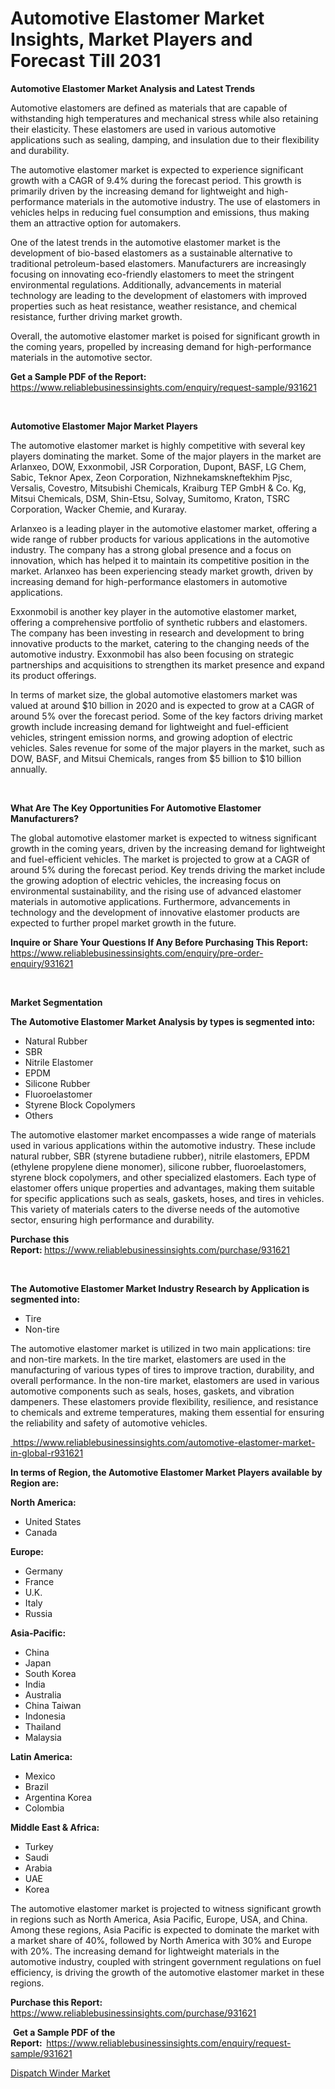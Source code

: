 <p><h1>Automotive Elastomer Market Insights, Market Players and Forecast Till 2031</h1></p><p><strong>Automotive Elastomer Market Analysis and Latest Trends</strong></p>
<p><p>Automotive elastomers are defined as materials that are capable of withstanding high temperatures and mechanical stress while also retaining their elasticity. These elastomers are used in various automotive applications such as sealing, damping, and insulation due to their flexibility and durability.</p><p>The automotive elastomer market is expected to experience significant growth with a CAGR of 9.4% during the forecast period. This growth is primarily driven by the increasing demand for lightweight and high-performance materials in the automotive industry. The use of elastomers in vehicles helps in reducing fuel consumption and emissions, thus making them an attractive option for automakers.</p><p>One of the latest trends in the automotive elastomer market is the development of bio-based elastomers as a sustainable alternative to traditional petroleum-based elastomers. Manufacturers are increasingly focusing on innovating eco-friendly elastomers to meet the stringent environmental regulations. Additionally, advancements in material technology are leading to the development of elastomers with improved properties such as heat resistance, weather resistance, and chemical resistance, further driving market growth.</p><p>Overall, the automotive elastomer market is poised for significant growth in the coming years, propelled by increasing demand for high-performance materials in the automotive sector.</p></p>
<p><strong>Get a Sample PDF of the Report:&nbsp;</strong> <a href="https://www.reliablebusinessinsights.com/enquiry/request-sample/931621">https://www.reliablebusinessinsights.com/enquiry/request-sample/931621</a></p>
<p>&nbsp;</p>
<p><strong>Automotive Elastomer Major Market Players</strong></p>
<p><p>The automotive elastomer market is highly competitive with several key players dominating the market. Some of the major players in the market are Arlanxeo, DOW, Exxonmobil, JSR Corporation, Dupont, BASF, LG Chem, Sabic, Teknor Apex, Zeon Corporation, Nizhnekamskneftekhim Pjsc, Versalis, Covestro, Mitsubishi Chemicals, Kraiburg TEP GmbH & Co. Kg, Mitsui Chemicals, DSM, Shin-Etsu, Solvay, Sumitomo, Kraton, TSRC Corporation, Wacker Chemie, and Kuraray.</p><p>Arlanxeo is a leading player in the automotive elastomer market, offering a wide range of rubber products for various applications in the automotive industry. The company has a strong global presence and a focus on innovation, which has helped it to maintain its competitive position in the market. Arlanxeo has been experiencing steady market growth, driven by increasing demand for high-performance elastomers in automotive applications.</p><p>Exxonmobil is another key player in the automotive elastomer market, offering a comprehensive portfolio of synthetic rubbers and elastomers. The company has been investing in research and development to bring innovative products to the market, catering to the changing needs of the automotive industry. Exxonmobil has also been focusing on strategic partnerships and acquisitions to strengthen its market presence and expand its product offerings.</p><p>In terms of market size, the global automotive elastomers market was valued at around $10 billion in 2020 and is expected to grow at a CAGR of around 5% over the forecast period. Some of the key factors driving market growth include increasing demand for lightweight and fuel-efficient vehicles, stringent emission norms, and growing adoption of electric vehicles. Sales revenue for some of the major players in the market, such as DOW, BASF, and Mitsui Chemicals, ranges from $5 billion to $10 billion annually.</p></p>
<p>&nbsp;</p>
<p><strong>What Are The Key Opportunities For Automotive Elastomer Manufacturers?</strong></p>
<p><p>The global automotive elastomer market is expected to witness significant growth in the coming years, driven by the increasing demand for lightweight and fuel-efficient vehicles. The market is projected to grow at a CAGR of around 5% during the forecast period. Key trends driving the market include the growing adoption of electric vehicles, the increasing focus on environmental sustainability, and the rising use of advanced elastomer materials in automotive applications. Furthermore, advancements in technology and the development of innovative elastomer products are expected to further propel market growth in the future.</p></p>
<p><strong>Inquire or Share Your Questions If Any Before Purchasing This Report:</strong> <a href="https://www.reliablebusinessinsights.com/enquiry/pre-order-enquiry/931621">https://www.reliablebusinessinsights.com/enquiry/pre-order-enquiry/931621</a></p>
<p>&nbsp;</p>
<p><strong>Market Segmentation</strong></p>
<p><strong>The Automotive Elastomer Market Analysis by types is segmented into:</strong></p>
<p><ul><li>Natural Rubber</li><li>SBR</li><li>Nitrile Elastomer</li><li>EPDM</li><li>Silicone Rubber</li><li>Fluoroelastomer</li><li>Styrene Block Copolymers</li><li>Others</li></ul></p>
<p><p>The automotive elastomer market encompasses a wide range of materials used in various applications within the automotive industry. These include natural rubber, SBR (styrene butadiene rubber), nitrile elastomers, EPDM (ethylene propylene diene monomer), silicone rubber, fluoroelastomers, styrene block copolymers, and other specialized elastomers. Each type of elastomer offers unique properties and advantages, making them suitable for specific applications such as seals, gaskets, hoses, and tires in vehicles. This variety of materials caters to the diverse needs of the automotive sector, ensuring high performance and durability.</p></p>
<p><strong>Purchase this Report:&nbsp;</strong><a href="https://www.reliablebusinessinsights.com/purchase/931621">https://www.reliablebusinessinsights.com/purchase/931621</a></p>
<p>&nbsp;</p>
<p><strong>The Automotive Elastomer Market Industry Research by Application is segmented into:</strong></p>
<p><ul><li>Tire</li><li>Non-tire</li></ul></p>
<p><p>The automotive elastomer market is utilized in two main applications: tire and non-tire markets. In the tire market, elastomers are used in the manufacturing of various types of tires to improve traction, durability, and overall performance. In the non-tire market, elastomers are used in various automotive components such as seals, hoses, gaskets, and vibration dampeners. These elastomers provide flexibility, resilience, and resistance to chemicals and extreme temperatures, making them essential for ensuring the reliability and safety of automotive vehicles.</p></p>
<p><a href="https://www.reliablebusinessinsights.com/automotive-elastomer-market-in-global-r931621">&nbsp;https://www.reliablebusinessinsights.com/automotive-elastomer-market-in-global-r931621</a></p>
<p><strong>In terms of Region, the Automotive Elastomer Market Players available by Region are:</strong></p>
<p>
    <p> <strong> North America: </strong>
        <ul>
            <li>United States</li>
            <li>Canada</li>
        </ul>
        </p> 
    <p> <strong> Europe: </strong>
        <ul>
            <li>Germany</li>
            <li>France</li>
            <li>U.K.</li>
            <li>Italy</li>
            <li>Russia</li>
        </ul>
        </p> 
    <p> <strong> Asia-Pacific: </strong>
        <ul>
            <li>China</li>
            <li>Japan</li>
            <li>South Korea</li>
            <li>India</li>
            <li>Australia</li>
            <li>China Taiwan</li>
            <li>Indonesia</li>
            <li>Thailand</li>
            <li>Malaysia</li>
        </ul>
        </p> 
    <p> <strong> Latin America: </strong>
        <ul>
            <li>Mexico</li>
            <li>Brazil</li>
            <li>Argentina Korea</li>
            <li>Colombia</li>
        </ul>
        </p> 
    <p> <strong> Middle East & Africa: </strong>
        <ul>
            <li>Turkey</li>
            <li>Saudi</li>
            <li>Arabia</li>
            <li>UAE</li>
            <li>Korea</li>
        </ul>
    </p>
    </p>
<p><p>The automotive elastomer market is projected to witness significant growth in regions such as North America, Asia Pacific, Europe, USA, and China. Among these regions, Asia Pacific is expected to dominate the market with a market share of 40%, followed by North America with 30% and Europe with 20%. The increasing demand for lightweight materials in the automotive industry, coupled with stringent government regulations on fuel efficiency, is driving the growth of the automotive elastomer market in these regions.</p></p>
<p><strong>Purchase this Report: </strong><a href="https://www.reliablebusinessinsights.com/purchase/931621">https://www.reliablebusinessinsights.com/purchase/931621</a></p>
<p>&nbsp;<strong>Get a Sample PDF of the Report:&nbsp;&nbsp;</strong><a href="https://www.reliablebusinessinsights.com/enquiry/request-sample/931621">https://www.reliablebusinessinsights.com/enquiry/request-sample/931621</a></p>
<p><strong></strong></p>
<p><p><a href="https://www.linkedin.com/pulse/dispatch-winder-market-comprehensive-assessment-type-application-5yone">Dispatch Winder Market</a></p></p>